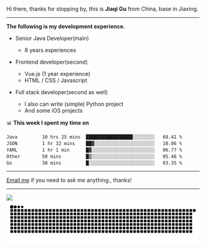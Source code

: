 Hi there, thanks for stopping by, this is **Jiaqi Gu** from China, base in Jiaxing.

---

**The following is my development experience.**

- Senior Java Developer(main)
  - 8 years experiences

- Frontend developer(second)
  - Vue.js (1 year experience)
  - HTML / CSS / Javascript
  
- Full stack developer(second as well)
  - I also can write (simple) Python project
  - And some iOS projects

📊 **This week I spent my time on**
<!--START_SECTION:waka-->

```txt
Java         10 hrs 25 mins  █████████████████░░░░░░░░   68.41 %
JSON         1 hr 32 mins    ██▓░░░░░░░░░░░░░░░░░░░░░░   10.06 %
YAML         1 hr 1 min      █▓░░░░░░░░░░░░░░░░░░░░░░░   06.77 %
Other        50 mins         █▒░░░░░░░░░░░░░░░░░░░░░░░   05.48 %
Go           30 mins         █░░░░░░░░░░░░░░░░░░░░░░░░   03.35 %
```

<!--END_SECTION:waka-->

---

[Email me](mailto:htk2klwgr@mozmail.com?subject=Hiring_from_GitHub) if you need to ask me anything., thanks!

---

![]( https://visitor-badge.glitch.me/badge?page_id=githubgujiaqi)
![]( https://github.com/droid-Q/droid-Q/raw/output/github-contribution-grid-snake.svg#gh-dark-mode-only)
